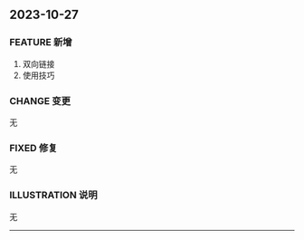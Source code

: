## 2023-10-27
### FEATURE 新增
1. 双向链接
2. 使用技巧
### CHANGE 变更
无
### FIXED 修复
无
### ILLUSTRATION 说明
无

---

